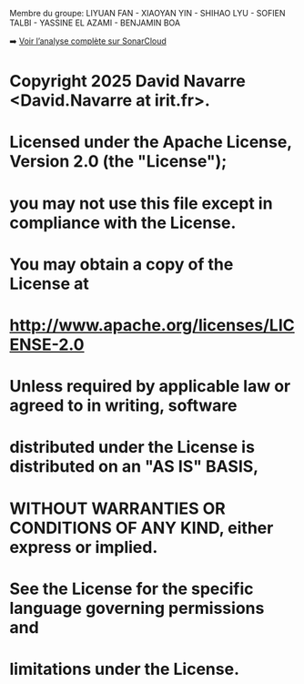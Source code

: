 Membre du groupe:
    LIYUAN FAN
    - XIAOYAN YIN
    - SHIHAO LYU
    - SOFIEN TALBI
    - YASSINE EL AZAMI
    - BENJAMIN BOA

➡️ [Voir l’analyse complète sur SonarCloud](https://sonarcloud.io/project/branches_list?id=yassine07K_sharePortfolio---VSCode)

# Copyright 2025 David Navarre &lt;David.Navarre at irit.fr&gt;.
# Licensed under the Apache License, Version 2.0 (the "License");
# you may not use this file except in compliance with the License.
# You may obtain a copy of the License at
#       http://www.apache.org/licenses/LICENSE-2.0
# Unless required by applicable law or agreed to in writing, software
# distributed under the License is distributed on an "AS IS" BASIS,
# WITHOUT WARRANTIES OR CONDITIONS OF ANY KIND, either express or implied.
# See the License for the specific language governing permissions and
# limitations under the License.